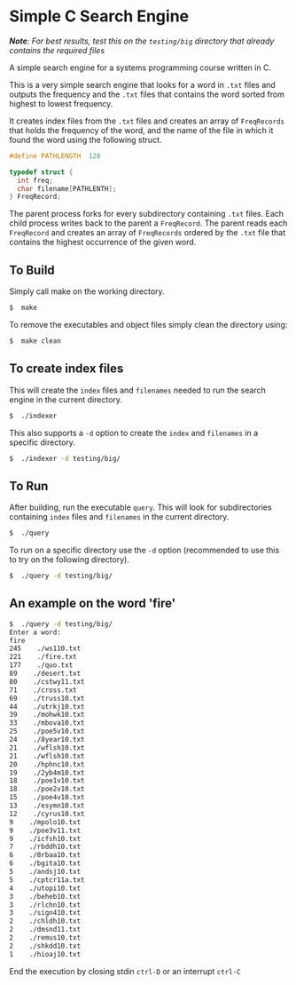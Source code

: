 # Simple C Search Engine
***Note**: For best results, test this on the `testing/big` directory that already contains the required files*

A simple search engine for a systems programming course written in C.

This is a very simple search engine that looks for a word in `.txt` files and outputs the frequency and the `.txt` files that contains the word sorted from highest to lowest frequency.

It creates index files from the `.txt` files and creates an array of `FreqRecords` that holds the frequency of the word, and the name of the file in which it found the word using the following struct.

```C
#define PATHLENGTH  128

typedef struct {
  int freq;
  char filename[PATHLENTH];
} FreqRecord;
```

The parent process forks for every subdirectory containing `.txt` files. Each child process writes back to the parent a `FreqRecord`. The parent reads each `FreqRecord` and creates an array of `FreqRecords` ordered by the `.txt` file that contains the highest occurrence of the given word.

## To Build
Simply call make on the working directory.
```bash
$  make
```
To remove the executables and object files simply clean the directory using:
```bash
$  make clean
```

## To create index files
This will create the `index` files and `filenames` needed to run the search engine in the current directory.
```bash
$  ./indexer
```
This also supports a `-d` option to create the `index` and `filenames` in a specific directory.
```bash
$  ./indexer -d testing/big/
```

## To Run
After building, run the executable `query`. This will look for subdirectories containing `index` files and `filenames` in the current directory.
```bash
$  ./query
```

To run on a specific directory use the `-d` option (recommended to use this to try on the following directory).
```bash
$  ./query -d testing/big/
```

## An example on the word 'fire'
```bash
$  ./query -d testing/big/
Enter a word:
fire
245    ./ws110.txt
221    ./fire.txt
177    ./quo.txt
89    ./desert.txt
80    ./cstwy11.txt
71    ./cross.txt
69    ./truss10.txt
44    ./utrkj10.txt
39    ./mohwk10.txt
33    ./mbova10.txt
25    ./poe5v10.txt
24    ./8year10.txt
21    ./wflsh10.txt
21    ./wflsh10.txt
20    ./hphnc10.txt
19    ./2yb4m10.txt
18    ./poe1v10.txt
18    ./poe2v10.txt
15    ./poe4v10.txt
13    ./esymn10.txt
12    ./cyrus10.txt
9    ./mpolo10.txt
9    ./poe3v11.txt
9    ./icfsh10.txt
7    ./rbddh10.txt
6    ./8rbaa10.txt
6    ./bgita10.txt
5    ./andsj10.txt
5    ./cptcr11a.txt
4    ./utopi10.txt
3    ./beheb10.txt
3    ./rlchn10.txt
3    ./sign410.txt
2    ./chldh10.txt
2    ./dmsnd11.txt
2    ./remus10.txt
2    ./shkdd10.txt
1    ./hioaj10.txt
```

End the execution by closing stdin `ctrl-D` or an interrupt `ctrl-C`
